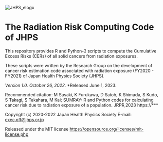 ![JHPS_elogo](https://github.com/JapanHealthPhysicsSociety/SUMRAY/assets/100466085/aded1f39-1b04-4876-a8ca-377a3927e815)

# **The Radiation Risk Computing Code of JHPS**
This repository provides R and Python-3 scripts to compute the Cumulative Excess Risks (CERs) of all solid cancers from radiation exposures.

These scripts were written by the Research Group on the development of cancer risk estimation code associated with radiation exposure (FY2020 - FY2021) of Japan Health Physics Society (JHPS).

*Version 1.0. October 26, 2022.*
*Released June 1, 2023.

Recommended citation:
M Sasaki, K Furukawa, D Satoh, K Shimada, S Kudo, S Takagi, S Takahara, M Kai; SUMRAY: R and Python codes for calculating cancer risk due to radiation exposure of a population. JRPR,2023
https://***

Copyright (c) 2020-2022 Japan Health Physics Society
E-mail: exec.off@jhps.or.jp

Released under the MIT license
https://opensource.org/licenses/mit-license.php

